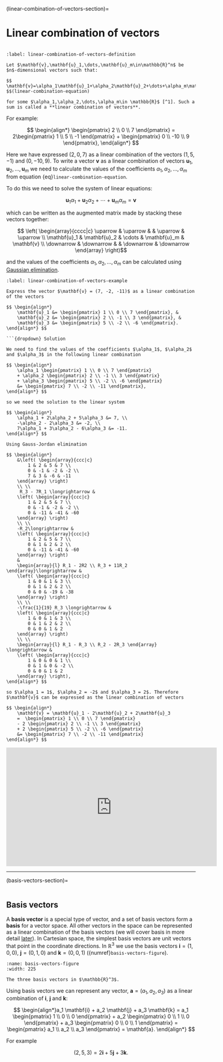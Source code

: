 (linear-combination-of-vectors-section)=

# Linear combination of vectors

```{index} Vector ; linear combination
```

```{prf:definition} Linear combination of vectors
:label: linear-combination-of-vectors-definition

Let $\mathbf{v},\mathbf{u}_1,\dots,\mathbf{u}_m\in\mathbb{R}^n$ be $n$-dimensional vectors such that:

$$ \mathbf{v}=\alpha_1\mathbf{u}_1+\alpha_2\mathbf{u}_2+\dots+\alpha_m\mathbf{u}_m, $$(linear-combination-equation)

for some $\alpha_1,\alpha_2,\dots,\alpha_m\in \mathbb{R}$ [^1]. Such a sum is called a **linear combination of vectors**.
```

[^1]: $\alpha$ is the lowercase Greek character *alpha* and is equivalent to 'a' in the Latin alphabet.

For example:

$$ \begin{align*}
    \begin{pmatrix} 2 \\ 0 \\ 7 \end{pmatrix} =
    2\begin{pmatrix} 1 \\ 5 \\ -1 \end{pmatrix} +
    \begin{pmatrix} 0 \\ -10 \\ 9 \end{pmatrix},
\end{align*} $$

Here we have expressed $(2,0,7)$ as a linear combination of the vectors $(1,5,-1)$ and $(0,-10,9)$. To write a vector $\mathbf{v}$ as a linear combination of vectors $\mathbf{u}_1, \mathbf{u}_2, \ldots, \mathbf{u}_m$ we need to calculate the values of the coefficients $\alpha_1, \alpha_2, \ldots, \alpha_m$ from equation {eq}`linear-combination-equation`.

To do this we need to solve the system of linear equations:

$$ \mathbf{u}_1 \alpha_1 + \mathbf{u}_2 \alpha_2 + \cdots + \mathbf{u}_m \alpha_m = \mathbf{v}$$

which can be written as the augmented matrix made by stacking these vectors together:

$$ \left( \begin{array}{cccc|c}
    \uparrow & \uparrow & & \uparrow & \uparrow \\
    \mathbf{u}_1 & \mathbf{u}_2 & \cdots & \mathbf{u}_m & \mathbf{v} \\
    \downarrow & \downarrow & & \downarrow & \downarrow
\end{array} \right)$$

and the values of the coefficients $\alpha_1, \alpha_2, \ldots, \alpha_m$ can be calculated using [Gaussian elimination](gaussian-elimination-section).

```{prf:example}
:label: linear-combination-of-vectors-example

Express the vector $\mathbf{v} = (7, -2, -11)$ as a linear combination of the vectors

$$ \begin{align*}
    \mathbf{u}_1 &= \begin{pmatrix} 1 \\ 0 \\ 7 \end{pmatrix}, &
    \mathbf{u}_2 &= \begin{pmatrix} 2 \\ -1 \\ 3 \end{pmatrix}, &
    \mathbf{u}_3 &= \begin{pmatrix} 5 \\ -2 \\ -6 \end{pmatrix}.
\end{align*} $$

```{dropdown} Solution

We need to find the values of the coefficients $\alpha_1$, $\alpha_2$ and $\alpha_3$ in the following linear combination

$$ \begin{align*}
    \alpha_1 \begin{pmatrix} 1 \\ 0 \\ 7 \end{pmatrix}
    + \alpha_2 \begin{pmatrix} 2 \\ -1 \\ 3 \end{pmatrix}
    + \alpha_3 \begin{pmatrix} 5 \\ -2 \\ -6 \end{pmatrix}
    &= \begin{pmatrix} 7 \\ -2 \\ -11 \end{pmatrix},
\end{align*} $$

so we need the solution to the linear system

$$ \begin{align*}
    \alpha_1 + 2\alpha_2 + 5\alpha_3 &= 7, \\
    -\alpha_2 - 2\alpha_3 &= -2, \\
    7\alpha_1 + 3\alpha_2 - 6\alpha_3 &= -11.
\end{align*} $$

Using Gauss-Jordan elimination

$$ \begin{align*}
    &\left( \begin{array}{ccc|c}
        1 & 2 & 5 & 7 \\
        0 & -1 & -2 & -2 \\
        7 & 3 & -6 & -11
    \end{array} \right)
    \\ \\
     R_3 - 7R_1 \longrightarrow &
    \left( \begin{array}{ccc|c}
        1 & 2 & 5 & 7 \\
        0 & -1 & -2 & -2 \\
        0 & -11 & -41 & -60
    \end{array} \right)
    \\ \\
    -R_2\longrightarrow &
    \left( \begin{array}{ccc|c}
        1 & 2 & 5 & 7 \\
        0 & 1 & 2 & 2 \\
        0 & -11 & -41 & -60
    \end{array} \right)
 	&
    \begin{array}{l} R_1 - 2R2 \\ R_3 + 11R_2 \end{array}\longrightarrow &
    \left( \begin{array}{ccc|c}
        1 & 0 & 1 & 3 \\
        0 & 1 & 2 & 2 \\
        0 & 0 & -19 & -38
    \end{array} \right)
    \\ \\
    -\frac{1}{19} R_3 \longrightarrow &
    \left( \begin{array}{ccc|c}
        1 & 0 & 1 & 3 \\
        0 & 1 & 2 & 2 \\
        0 & 0 & 1 & 2
    \end{array} \right)
    \\ \\
    \begin{array}{l} R_1 - R_3 \\ R_2 - 2R_3 \end{array} \longrightarrow &
    \left( \begin{array}{ccc|c}
        1 & 0 & 0 & 1 \\
        0 & 1 & 0 & -2 \\
        0 & 0 & 1 & 2
    \end{array} \right),
\end{align*} $$

so $\alpha_1 = 1$, $\alpha_2 = -2$ and $\alpha_3 = 2$. Therefore $\mathbf{v}$ can be expressed as the linear combination of vectors

$$ \begin{align*}
    \mathbf{v} = \mathbf{u}_1 - 2\mathbf{u}_2 + 2\mathbf{u}_3
    =  \begin{pmatrix} 1 \\ 0 \\ 7 \end{pmatrix} 
    - 2 \begin{pmatrix} 2 \\ -1 \\ 3 \end{pmatrix} 
    + 2 \begin{pmatrix} 5 \\ -2 \\ -6 \end{pmatrix}
    &= \begin{pmatrix} 7 \\ -2 \\ -11 \end{pmatrix}
\end{align*} $$
```

<iframe width="560" height="315" src="https://www.youtube-nocookie.com/embed/z8gu1kmJyy0?si=7UY3dvJUtOWqwpI1" title="YouTube video player" frameborder="0" allow="accelerometer; autoplay; clipboard-write; encrypted-media; gyroscope; picture-in-picture; web-share" allowfullscreen></iframe>

---

(basis-vectors-section)=

```{index} Basis vectors
```

## Basis vectors

A **basis vector** is a special type of vector, and a set of basis vectors form a **basis** for a vector space. All other vectors in the space can be represented as a linear combination of the basis vectors (we will cover basis in more detail [later](basis-section)). In Cartesian space, the simplest basis vectors are unit vectors that point in the coordinate directions. In $\mathbb{R}^3$ we use the basis vectors $\mathbf{i} = (1, 0, 0)$, $\mathbf{j} = (0, 1, 0)$ and $\mathbf{k} = (0, 0, 1)$ ({numref}`basis-vectors-figure`).

```{figure} ../_images/3_basis_vectors.svg
:name: basis-vectors-figure
:width: 225

The three basis vectors in $\mathbb{R}^3$.
```

Using basis vectors we can represent any vector, $\mathbf{a} = (a_1, a_2, a_3)$ as a linear combination of $\mathbf{i}$, $\mathbf{j}$ and $\mathbf{k}$:

$$ \begin{align*}a_1 \mathbf{i} + a_2 \mathbf{j} + a_3 \mathbf{k}
    = a_1 \begin{pmatrix} 1 \\ 0 \\ 0 \end{pmatrix} + a_2 \begin{pmatrix} 0 \\ 1 \\ 0 \end{pmatrix} + a_3
    \begin{pmatrix} 0 \\ 0 \\ 1 \end{pmatrix}
    = \begin{pmatrix} a_1 \\ a_2 \\ a_3 \end{pmatrix} = \mathbf{a}.
\end{align*} $$

For example

$$ (2, 5, 3) = 2 \mathbf{i} + 5 \mathbf{j} + 3 \mathbf{k}. $$
